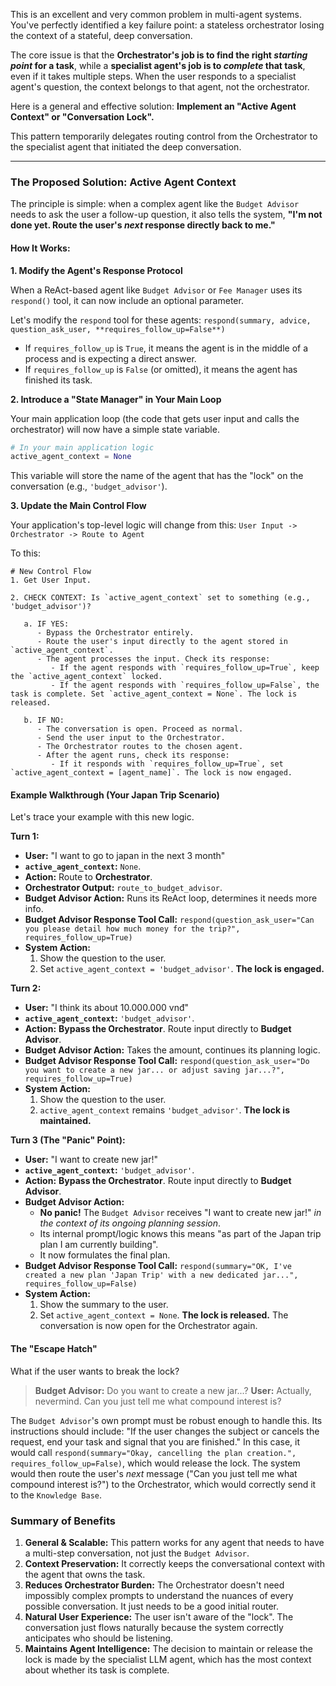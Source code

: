 This is an excellent and very common problem in multi-agent systems. You've perfectly identified a key failure point: a stateless orchestrator losing the context of a stateful, deep conversation.

The core issue is that the **Orchestrator's job is to find the right *starting point* for a task**, while a **specialist agent's job is to *complete* that task**, even if it takes multiple steps. When the user responds to a specialist agent's question, the context belongs to that agent, not the orchestrator.

Here is a general and effective solution: **Implement an "Active Agent Context" or "Conversation Lock".**

This pattern temporarily delegates routing control from the Orchestrator to the specialist agent that initiated the deep conversation.

---

### The Proposed Solution: Active Agent Context

The principle is simple: when a complex agent like the `Budget Advisor` needs to ask the user a follow-up question, it also tells the system, **"I'm not done yet. Route the user's *next* response directly back to me."**

#### How It Works:

**1. Modify the Agent's Response Protocol**

When a ReAct-based agent like `Budget Advisor` or `Fee Manager` uses its `respond()` tool, it can now include an optional parameter.

Let's modify the `respond` tool for these agents:
`respond(summary, advice, question_ask_user, **requires_follow_up=False**)`

*   If `requires_follow_up` is `True`, it means the agent is in the middle of a process and is expecting a direct answer.
*   If `requires_follow_up` is `False` (or omitted), it means the agent has finished its task.

**2. Introduce a "State Manager" in Your Main Loop**

Your main application loop (the code that gets user input and calls the orchestrator) will now have a simple state variable.

```python
# In your main application logic
active_agent_context = None 
```

This variable will store the name of the agent that has the "lock" on the conversation (e.g., `'budget_advisor'`).

**3. Update the Main Control Flow**

Your application's top-level logic will change from this:
`User Input -> Orchestrator -> Route to Agent`

To this:

```
# New Control Flow
1. Get User Input.

2. CHECK CONTEXT: Is `active_agent_context` set to something (e.g., 'budget_advisor')?

   a. IF YES:
      - Bypass the Orchestrator entirely.
      - Route the user's input directly to the agent stored in `active_agent_context`.
      - The agent processes the input. Check its response:
         - If the agent responds with `requires_follow_up=True`, keep the `active_agent_context` locked.
         - If the agent responds with `requires_follow_up=False`, the task is complete. Set `active_agent_context = None`. The lock is released.

   b. IF NO:
      - The conversation is open. Proceed as normal.
      - Send the user input to the Orchestrator.
      - The Orchestrator routes to the chosen agent.
      - After the agent runs, check its response:
         - If it responds with `requires_follow_up=True`, set `active_agent_context = [agent_name]`. The lock is now engaged.
```

#### Example Walkthrough (Your Japan Trip Scenario)

Let's trace your example with this new logic.

**Turn 1:**
*   **User:** "I want to go to japan in the next 3 month"
*   **`active_agent_context`:** `None`.
*   **Action:** Route to **Orchestrator**.
*   **Orchestrator Output:** `route_to_budget_advisor`.
*   **Budget Advisor Action:** Runs its ReAct loop, determines it needs more info.
*   **Budget Advisor Response Tool Call:** `respond(question_ask_user="Can you please detail how much money for the trip?", requires_follow_up=True)`
*   **System Action:**
    1.  Show the question to the user.
    2.  Set `active_agent_context = 'budget_advisor'`. **The lock is engaged.**

**Turn 2:**
*   **User:** "I think its about 10.000.000 vnđ"
*   **`active_agent_context`:** `'budget_advisor'`.
*   **Action:** **Bypass the Orchestrator**. Route input directly to **Budget Advisor**.
*   **Budget Advisor Action:** Takes the amount, continues its planning logic.
*   **Budget Advisor Response Tool Call:** `respond(question_ask_user="Do you want to create a new jar... or adjust saving jar...?", requires_follow_up=True)`
*   **System Action:**
    1.  Show the question to the user.
    2.  `active_agent_context` remains `'budget_advisor'`. **The lock is maintained.**

**Turn 3 (The "Panic" Point):**
*   **User:** "I want to create new jar!"
*   **`active_agent_context`:** `'budget_advisor'`.
*   **Action:** **Bypass the Orchestrator**. Route input directly to **Budget Advisor**.
*   **Budget Advisor Action:**
    *   **No panic!** The `Budget Advisor` receives "I want to create new jar!" *in the context of its ongoing planning session*.
    *   Its internal prompt/logic knows this means "as part of the Japan trip plan I am currently building".
    *   It now formulates the final plan.
*   **Budget Advisor Response Tool Call:** `respond(summary="OK, I've created a new plan 'Japan Trip' with a new dedicated jar...", requires_follow_up=False)`
*   **System Action:**
    1.  Show the summary to the user.
    2.  Set `active_agent_context = None`. **The lock is released.** The conversation is now open for the Orchestrator again.

#### The "Escape Hatch"

What if the user wants to break the lock?
> **Budget Advisor:** Do you want to create a new jar...?
> **User:** Actually, nevermind. Can you just tell me what compound interest is?

The `Budget Advisor`'s own prompt must be robust enough to handle this. Its instructions should include: "If the user changes the subject or cancels the request, end your task and signal that you are finished." In this case, it would call `respond(summary="Okay, cancelling the plan creation.", requires_follow_up=False)`, which would release the lock. The system would then route the user's *next* message ("Can you just tell me what compound interest is?") to the Orchestrator, which would correctly send it to the `Knowledge Base`.

### Summary of Benefits

1.  **General & Scalable:** This pattern works for any agent that needs to have a multi-step conversation, not just the `Budget Advisor`.
2.  **Context Preservation:** It correctly keeps the conversational context with the agent that owns the task.
3.  **Reduces Orchestrator Burden:** The Orchestrator doesn't need impossibly complex prompts to understand the nuances of every possible conversation. It just needs to be a good initial router.
4.  **Natural User Experience:** The user isn't aware of the "lock". The conversation just flows naturally because the system correctly anticipates who should be listening.
5.  **Maintains Agent Intelligence:** The decision to maintain or release the lock is made by the specialist LLM agent, which has the most context about whether its task is complete.
